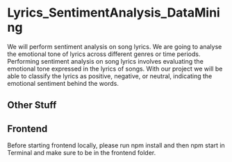 # Lyrics_SentimentAnalysis_DataMining

We will perform sentiment analysis on song lyrics. We are going to analyse the emotional tone of lyrics across different genres or time periods.
Performing sentiment analysis on song lyrics involves evaluating the emotional tone expressed in the lyrics of songs. With our project we will be able to classify the lyrics as positive, negative, or neutral, indicating the emotional sentiment behind the words.

## Other Stuff

## Frontend

Before starting frontend locally, please run npm install and then npm start in Terminal and make sure to be in the frontend folder.
